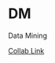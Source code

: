 # DM
Data Mining

[Collab Link](https://colab.research.google.com/drive/1LX2sty96RMRPgTCXF90SPxkJAIrJjvIb?usp=sharing)
